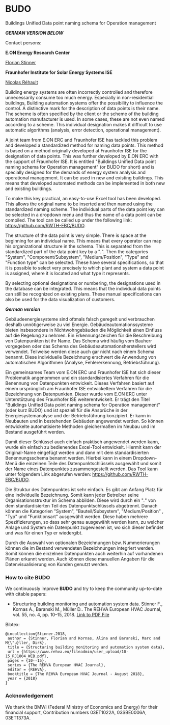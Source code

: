 # BUDO
Buildings Unified Data point naming schema for Operation management

***GERMAN VERSION BELOW***

Contact persons:

**E.ON Energy Research Center**


[Florian Stinner](mailto:fstinner@eonerc.rwth-aachen.de)

**Fraunhofer Institute for Solar Energy Systems ISE**

[Nicolas Réhault](mailto:Nicolas.Rehault@ise.fraunhofer.de)


Building energy systems are often incorrectly controlled and therefore unnecessarily consume too much energy. Especially in non-residential buildings, Building automation systems offer the possibility to influence the control. A distinctive mark for the description of data points is their name. The scheme is often specified by the client or the scheme of the building automation manufacturer is used. In some cases, these are not even named according to a scheme. This individual designation makes it difficult to use automatic algorithms (analysis, error detection, operational management).

A joint team from E.ON ERC and Fraunhofer ISE has tackled this problem and developed a standardized method for naming data points. This method is based on a method originally developed at Fraunhofer ISE for the designation of data points. This was further developed by E.ON ERC with the support of Fraunhofer ISE. It is entitled "Buildings Unified Data point naming schema for Operation management" (or BUDO for short) and is specially designed for the demands of energy system analysis and operational management. It can be used in new and existing buildings. This means that developed automated methods can be implemented in both new and existing buildings.

To make this key practical, an easy-to-use Excel tool has been developed. This allows the original name to be inserted and then named using the standardized naming scheme. The individual parts of the data point key can be selected in a dropdown menu and thus the name of a data point can be compiled. The tool can be called up under the following link: https://github.com/RWTH-EBC/BUDO.


The structure of the data point is very simple. There is space at the beginning for an individual name. This means that every operator can map his organizational structure in the schema. This is separated from the standardized part of the data point key by a "_._". Then the categories "System", "Component/Subsystem", "Medium/Position", "Type" and "Function type" can be selected. These have several specifications, so that it is possible to select very precisely to which plant and system a data point is assigned, where it is located and what type it represents.

By selecting optional designations or numbering, the designations used in the database can be integrated. This means that the individual data points can still be recognized on existing plans. These manual specifications can also be used for the data visualization of customers.


***German version***

Gebäudeenergiesysteme sind oftmals falsch geregelt und verbrauchen deshalb unnötigerweise zu viel Energie. Gebäudeautomationssysteme bieten insbesondere in Nichtwohngebäuden die Möglichkeit einen Einfluss auf die Regelung zu nehmen. Ein Erkennungszeichen für die Beschreibung von Datenpunkten ist ihr Name. Das Schema wird häufig vom Bauherr vorgegeben oder das Schema des Gebäudeautomationsherstellers wird verwendet. Teilweise werden diese auch gar nicht nach einem Schema benannt. Diese individuelle Bezeichnung erschwert die Anwendung von automatischen Algorithmen (Analyse, Fehlererkennung, Betriebsführung).

Ein gemeinsames Team vom E.ON ERC und Fraunhofer ISE hat sich dieser Problematik angenommen und ein standardisiertes Verfahren für die Benennung von Datenpunkten entwickelt. Dieses Verfahren basiert auf einem ursprünglich am Fraunhofer ISE entwickeltem Verfahren für die Bezeichnung von Datenpunkten. Dieser wurde vom E.ON ERC unter Unterstützung des Fraunhofer ISE weiterentwickelt. Er trägt den Titel "Buildings Unified Data point naming schema for Operation management" (oder kurz BUDO) und ist speziell für die Ansprüche in der Energiesystemanalyse und der Betriebsführung konzipiert. Er kann in Neubauten und in bestehenden Gebäuden angewendet werden. So können entwickelte automatisierte Methoden gleichermaßen im Neubau und im Bestand ausgeführt werden.

Damit dieser Schlüssel auch einfach praktisch angewendet werden kann, wurde ein einfach zu bedienendes Excel-Tool entwickelt. Hiermit kann der Original-Name eingefügt werden und dann mit dem standardisierten Benennungsschema benannt werden. Hierbei kann in einem Dropdown-Menü die einzelnen Teile des Datenpunktschlüssels ausgewählt und somit der Name eines Datenpunktes zusammengestellt werden. Das Tool kann unter folgendem Link abgerufen werden: https://github.com/RWTH-EBC/BUDO.


Die Struktur des Datenpunktes ist sehr einfach. Es gibt am Anfang Platz für eine individuelle Bezeichnung. Somit kann jeder Betreiber seine Organisationsstruktur im Schema abbilden. Diese wird durch ein "_._" von dem standardisierten Teil des Datenpunktschlüssels abgetrennt. Danach können die Kategorien "System", "Bauteil/Subsystem", "Medium/Position" , "Typ" und "Funktionsart" ausgewählt werden. Diese haben mehrere Spezifizierungen, so dass sehr genau ausgewählt werden kann, zu welcher Anlage und System ein Datenpunkt zugewiesen ist, wo sich dieser befindet und was für einen Typ er wiedergibt.

Durch die Auswahl von optionalen Bezeichnungen bzw. Nummerierungen können die im Bestand verwendeten Bezeichnungen integriert werden. Somit können die einzelnen Datenpunkten auch weiterhin auf vorhandenen Plänen erkannt werden. Auch können diese manuellen Angaben für die Datenvisualisierung von Kunden genutzt werden.


### How to cite BUDO

We continuously improve **BUDO** and try to keep the community up-to-date with citable papers:

- Structuring building monitoring and automation system data.
  Stinner F., Kornas A., Baranski M., Müller D..
  The REHVA European HVAC Journal, vol. 55, no. 4, pp. 10–15, 2018.
  [Link to PDF File](https://www.rehva.eu/fileadmin/user_upload/10-15_RJ1804_WEB.pdf)

Bibtex:
```
@incollection{Stinner.2018,
 author = {Stinner, Florian and Kornas, Alina and Baranski, Marc and M{\"u}ller, Dirk},
 title = {Structuring building monitoring and automation system data},
 url = {https://www.rehva.eu/fileadmin/user_upload/10-15_RJ1804_WEB.pdf},
 pages = {10--15},
 series = {The REHVA European HVAC Journal},
 editor = {REHVA},
 booktitle = {The REHVA European HVAC Journal - August 2018},
 year = {2018}
}
```

### Acknowledgement

We thank the BMWi (Federal Ministry of Economics and Energy) for their financial support,
Contribution numbers 03ET1022A, 03SBE0006A, 03ET1373A.